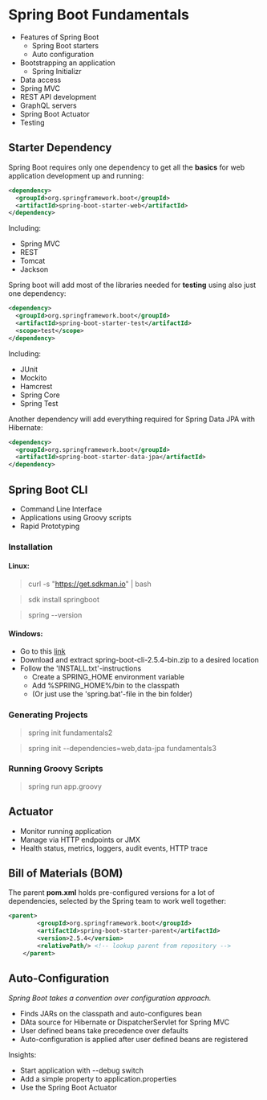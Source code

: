 # Spring Boot Fundamentals

- Features of Spring Boot
  - Spring Boot starters
  - Auto configuration
- Bootstrapping an application
  - Spring Initializr
- Data access
- Spring MVC
- REST API development
- GraphQL servers
- Spring Boot Actuator
- Testing

## Starter Dependency

Spring Boot requires only one dependency to get all the **basics** for web application development up and running:

```xml
<dependency>
  <groupId>org.springframework.boot</groupId>
  <artifactId>spring-boot-starter-web</artifactId>
</dependency>
```

Including:
- Spring MVC
- REST
- Tomcat
- Jackson

Spring boot will add most of the libraries needed for **testing** using also just one dependency:

```xml
<dependency>
  <groupId>org.springframework.boot</groupId>
  <artifactId>spring-boot-starter-test</artifactId>
  <scope>test</scope>
</dependency>
```
Including:
- JUnit
- Mockito
- Hamcrest
- Spring Core
- Spring Test

Another dependency will add everything required for Spring Data JPA with Hibernate:

```xml
<dependency>
  <groupId>org.springframework.boot</groupId>
  <artifactId>spring-boot-starter-data-jpa</artifactId>
</dependency>
```

## Spring Boot CLI

- Command Line Interface
- Applications using Groovy scripts
- Rapid Prototyping

### Installation

#### Linux:
> curl -s "https://get.sdkman.io" | bash

> sdk install springboot

> spring --version

#### Windows:
- Go to this [link](https://docs.spring.io/spring-boot/docs/current/reference/html/getting-started.html#getting-started.installing.cli)
- Download and extract spring-boot-cli-2.5.4-bin.zip to a desired location
- Follow the 'INSTALL.txt'-instructions
  - Create a SPRING_HOME environment variable
  - Add %SPRING_HOME%/bin to the classpath
  - (Or just use the 'spring.bat'-file in the bin folder)

### Generating Projects

> spring init fundamentals2

> spring init --dependencies=web,data-jpa fundamentals3

### Running Groovy Scripts

> spring run app.groovy

## Actuator

- Monitor running application
- Manage via HTTP endpoints or JMX
- Health status, metrics, loggers, audit events, HTTP trace

## Bill of Materials (BOM)

The parent **pom.xml** holds pre-configured versions for a lot of dependencies, selected by the Spring team to work well together:

```xml
<parent>
        <groupId>org.springframework.boot</groupId>
        <artifactId>spring-boot-starter-parent</artifactId>
        <version>2.5.4</version>
        <relativePath/> <!-- lookup parent from repository -->
    </parent>
```

## Auto-Configuration

*Spring Boot takes a convention over configuration approach.*

- Finds JARs on the classpath and auto-configures bean
- DAta source for Hibernate or DispatcherServlet for Spring MVC
- User defined beans take precedence over defaults
- Auto-configuration is applied after user defined beans are registered

Insights:
- Start application with --debug switch
- Add a simple property to application.properties
- Use the Spring Boot Actuator

